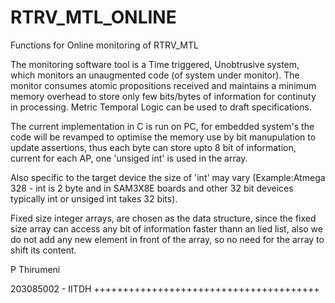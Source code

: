 
# RTRV_MTL_ONLINE
Functions for Online monitoring of RTRV_MTL

The monitoring software tool is a Time triggered, Unobtrusive system, which monitors an unaugmented code (of system under monitor).
The monitor consumes atomic propositions received and maintains a minimum memory overhead to store only few bits/bytes of information for continuty in processing.
Metric Temporal Logic can be used to draft specifications.

The current implementation in C is run on PC, for embedded system's the code will be revamped to optimise the memory use by bit manupulation to update assertions, thus each byte can store upto 8 bit of information, current for each AP, one 'unsiged int' is used in the array.

Also specific to the target device the size of 'int' may vary (Example:Atmega 328 - int is 2 byte and in SAM3X8E boards and other 32 bit deveices typically int or unsiged int takes 32 bits).

Fixed size integer arrays, are chosen as the data structure, since the fixed size array can access any bit of information faster thann an lied list, also we do not add any new element in front of the array, so no need for the array to shift its content.

P Thirumeni

203085002 - IITDH
+++++++++++++++++++++++++++++++++++++++
